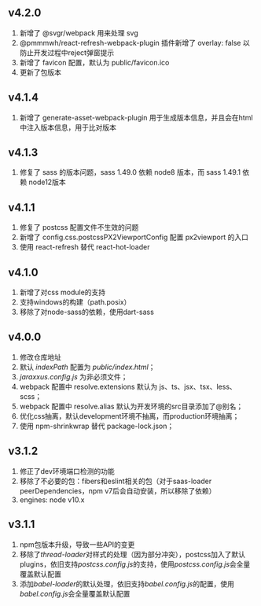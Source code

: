 ## v4.2.0
1. 新增了 @svgr/webpack 用来处理 svg
2. @pmmmwh/react-refresh-webpack-plugin 插件新增了 overlay: false 以防止开发过程中reject弹窗提示
3. 新增了 favicon 配置，默认为 public/favicon.ico
4. 更新了包版本

## v4.1.4
1. 新增了 generate-asset-webpack-plugin 用于生成版本信息，并且会在html中注入版本信息，用于比对版本

## v4.1.3
1. 修复了 sass 的版本问题，sass 1.49.0 依赖 node8 版本，而 sass 1.49.1 依赖 node12版本

## v4.1.1
1. 修复了 postcss 配置文件不生效的问题
2. 新增了 config.css.postcssPX2ViewportConfig 配置 px2viewport 的入口
3. 使用 react-refresh 替代 react-hot-loader

## v4.1.0
1. 新增了对css module的支持
2. 支持windows的构建（path.posix）
3. 移除了对node-sass的依赖，使用dart-sass

## v4.0.0
1. 修改仓库地址
2. 默认 *indexPath* 配置为 *public/index.html*；
3. *jaraxxus.config.js* 为非必须文件；
4. webpack 配置中 resolve.extensions 默认为 js、ts、jsx、tsx、less、scss；
5. webpack 配置中 resolve.alias 默认为开发环境的src目录添加了@别名；
6. 优化css抽离，默认development环境不抽离，而production环境抽离；
7. 使用 npm-shrinkwrap 替代 package-lock.json；

## v3.1.2
1. 修正了dev环境端口检测的功能
2. 移除了不必要的包：fibers和eslint相关的包（对于saas-loader peerDependencies，npm v7后会自动安装，所以移除了依赖）
3. engines: node v10.x

## v3.1.1
1. npm包版本升级，导致一些API的变更
2. 移除了*thread-loader*对样式的处理（因为部分冲突），postcss加入了默认plugins，依旧支持*postcss.config.js*的支持，使用*postcss.config.js*会全量覆盖默认配置
3. 添加*babel-loader*的默认处理，依旧支持*babel.config.js*的配置，使用*babel.config.js*会全量覆盖默认配置
